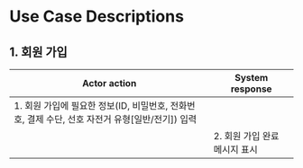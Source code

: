 # Use Case Descriptions

## 1. 회원 가입

| Actor action | System response |
| --- | --- |
| 1. 회원 가입에 필요한 정보(ID, 비밀번호, 전화번호, 결제 수단, 선호 자전거 유형[일반/전기]) 입력 | |
| | 2. 회원 가입 완료 메시지 표시 |
